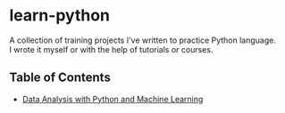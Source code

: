 # learn-python
A collection of training projects I've written to practice Python language.\
I wrote it myself or with the help of tutorials or courses.

## Table of Contents
- [Data Analysis with Python and Machine Learning](https://github.com/Shiroganari/learn-python/tree/main/Data%20Analysis%20with%20Python%20and%20Machine%20Learning)